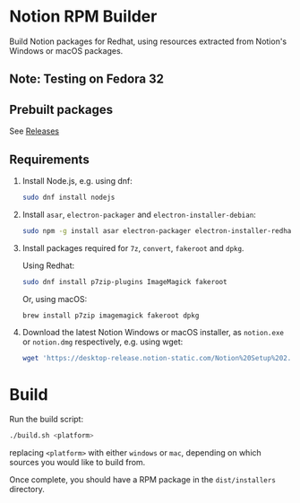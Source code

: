 # Notion RPM Builder

Build Notion packages for Redhat, using resources extracted from Notion's Windows or macOS packages.

## Note: Testing on Fedora 32

## Prebuilt packages

See [Releases](https://github.com/enmanuelmoreira/notion-rpm-builder/releases)

## Requirements

1. Install Node.js, e.g. using dnf:

   ```sh
   sudo dnf install nodejs
   ```

2. Install `asar`, `electron-packager` and `electron-installer-debian`:

   ```sh
   sudo npm -g install asar electron-packager electron-installer-redhat electron-installer-debian
   ```

3. Install packages required for `7z`, `convert`, `fakeroot` and `dpkg`.

   Using Redhat:

   ```sh
   sudo dnf install p7zip-plugins ImageMagick fakeroot
   ```

   Or, using macOS:

   ```sh
   brew install p7zip imagemagick fakeroot dpkg
   ```

4. Download the latest Notion Windows or macOS installer, as `notion.exe` or `notion.dmg` respectively, e.g. using wget:

   ```sh
   wget 'https://desktop-release.notion-static.com/Notion%20Setup%202.0.8.exe' -O notion.exe
   ```

# Build

Run the build script:

```sh
./build.sh <platform>
```

replacing `<platform>` with either `windows` or `mac`, depending on which sources you would like to build from.

Once complete, you should have a RPM package in the `dist/installers` directory.
